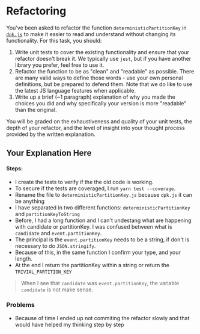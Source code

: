 # Refactoring

You've been asked to refactor the function `deterministicPartitionKey` in [`dpk.js`](dpk.js) to make it easier to read and understand without changing its functionality. For this task, you should:

1. Write unit tests to cover the existing functionality and ensure that your refactor doesn't break it. We typically use `jest`, but if you have another library you prefer, feel free to use it.
2. Refactor the function to be as "clean" and "readable" as possible. There are many valid ways to define those words - use your own personal definitions, but be prepared to defend them. Note that we do like to use the latest JS language features when applicable.
3. Write up a brief (~1 paragraph) explanation of why you made the choices you did and why specifically your version is more "readable" than the original.

You will be graded on the exhaustiveness and quality of your unit tests, the depth of your refactor, and the level of insight into your thought process provided by the written explanation.

## Your Explanation Here

#### Steps:
- I create the tests to verify if the the old code is working.
- To secure if the tests are coveraged, I run `yarn test --coverage`. 
- Rename the file to `deterministicPartitionKey.js` because `dpk.js` it can be anything
- I have separated in two different functions: `deterministicPartitionKey` and `partitionKeyToString`
- Before, I had a long function and I can't undestang what are happening with candidate or partitionKey. I was confused between what is `candidate` and `event.partitionKey`.
- The principal is the `event.partitionKey` needs to be a string, if don't is necessary to do `JSON.stringify`.
- Because of this, in the same function I confirm your type, and your length.
- At the end I return the partitionKey within a string or return the `TRIVIAL_PARTITION_KEY`

>  When I see that `candidate` was `event.partitionKey`, the variable `candidate` is not make sense.


### Problems
- Because of time I ended up not commiting the refactor slowly and that would have helped my thinking step by step
